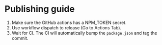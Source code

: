 # Publishing guide

1. Make sure the GitHub actions has a NPM_TOKEN secret.
2. Use workflow dispatch to release (Go to Actions Tab).
3. Wait for CI. The CI will automatically bump the `package.json` and tag the commit.
